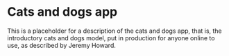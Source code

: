 # Cats and dogs app

This is a placeholder for a description of the cats and dogs app, that is, the introductory cats and dogs model, put in production for anyone online to use, as described by Jeremy Howard.
